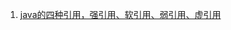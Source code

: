 1. [java的四种引用，强引用、软引用、弱引用、虚引用](https://github.com/wangjunjie0817/code/blob/master/javaDemo/src/main/java/com/wang/code/RefDemo.java)
